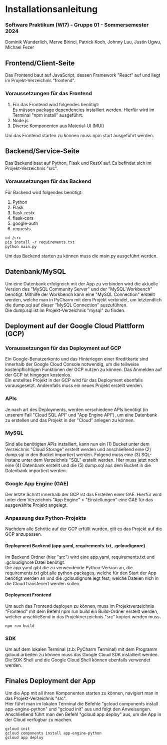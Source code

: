 # Installationsanleitung
### Software Praktikum (WI7) - Gruppe 01 - Sommersemester 2024<br>

Dominik Wunderlich, Merve Birinci, Patrick Koch, Johnny Luu, Justin Ugwu, Michael Fezer

## Frontend/Client-Seite
Das Frontend baut auf JavaScript, dessen Framework "React" auf und liegt im Projekt-Verzeichnis "frontend".

### Voraussetzungen für das Frontend
1. Für das Frontend wird folgendes benötigt:<br>
Es müssen package dependencies installiert werden. Hierfür wird im Terminal "npm install" ausgeführt.<br>
2. Node.js
3. Diverse Komponenten aus Material-UI (MUI)

Um das Frontend starten zu können muss npm start ausgeführt werden.

## Backend/Service-Seite
Das Backend baut auf Python, Flask und RestX auf.
Es befindet sich im Projekt-Verzeichnis "src".

### Voraussetzungen für das Backend
Für Backend wird folgendes benötigt:<br>
1. Python<br>
2. Flask <br>
3. flask-restx<br>
4. flask-cors<br>
5. google-auth<br>
6. requests<br>

```
cd /src
pip install -r requirements.txt     
python main.py    
```

Um das Backend starten zu können muss die main.py ausgeführt werden. 

## Datenbank/MySQL
Um eine Datenbank erfolgreich mit der App zu verbinden wird die aktuelle Version des "MySQL Community Server"
und der "MySQL Workbench" benötigt. Mithilfe der Workbench kann eine "MySQL Connection" erstellt werden, welche 
man in PyCharm mit dem Projekt verbindet, um letztendlich die dump.sql auf dieser "MySQL Connection" auszuführen. <br>
Die dump.sql ist im Projekt-Verzeichnis "mysql" zu finden.


## Deployment auf der Google Cloud Plattform (GCP)
### Voraussetzungen für das Deployment auf GCP
Ein Google-Benutzerkonto und das Hinterlegen einer Kreditkarte sind innerhalb der Google Cloud Console notwendig, um die teilweise kostenpflichtigen Funktionen der 
GCP nutzen zu können. Das Anmelden auf der GCP ist hingegen kostenlos. <br>
Ein erstelltes Projekt in der GCP wird für das Deployment ebenfalls vorausgesetzt. Andernfalls 
muss ein neues Projekt erstellt werden.

### APIs
Je nach art des Deployments, werden verschiedene APIs benötigt (in unserem Fall "Cloud SQL API" und "App Engine API"), 
um eine Datenbank zu erstellen und das Projekt in der "Cloud" anlegen zu können. <br>

### MySQL
Sind alle benötigten APIs installiert, kann nun ein (1) Bucket unter dem Verzeichnis "Cloud Storage" erstellt werden und 
anschließend eine (2) dump.sql in den Bucket importiert werden. Folgend muss eine (3) SQL-Instanz unter dem Verzeichnis 
"SQL" erstellt werden. Hier muss jetzt noch eine (4) Datenbank erstellt und die (5) dump.sql aus dem
Bucket in die Datenbank importiert werden.

### Google App Engine (GAE)
Der letzte Schritt innerhalb der GCP ist das Erstellen einer GAE. Hierfür wird unter dem Verzeichnis 
"App Engine" > "Einstellungen" eine GAE für das ausgewählte Projekt angelegt.

### Anpassung des Python-Projekts
Nachdem alle Schritte auf der GCP erfüllt wurden, gilt es das Projekt auf die GCP anzupassen.<br>

#### Deployment Backend (app.yaml, requirements.txt, .gcloudignore)
Im Backend Ordner (hier "src") wird eine app.yaml, requirements.txt und .gcloudignore Datei
benötigt. <br>
Die app.yaml gibt die zu verwendende Python-Version an, die requirements.txt gibt alle
python-packages, welche für den Start der App benötigt werden an und die .gcloudignore legt fest, welche Dateien nich
in die Cloud transferiert werden sollen.<br>

#### Deployment Frontend
Um auch das Frontend deployen zu können, muss im Projektverzeichnis "Frontend" mit dem Befehl npm run build
ein Build-Ordner erstellt werden, welcher anschließend in das Projektverzeichnis "src" kopiert werden muss.
```
npm run build  
```

### SDK
Um auf dem lokalen Terminal (z.b: PyCharm Terminal) mit dem Programm gcloud arbeiten zu können muss das Google Cloud SDK installiert werden.<br>
Die SDK Shell und die Google Cloud Shell können ebenfalls verwendet werden.

## Finales Deployment der App
Um die App mit all ihren Komponenten starten zu können, navigiert man in das Projekt-Verzeichnis "src". <br>
Hier führt man im lokalen Terminal die Befehle "gcloud components install app-engine-python" und "gcloud init" aus und folgt den Anweisungen. <br>
Anschließend führt man den Befehl "gcloud app deploy" aus, um die App in der Cloud verfügbar zu machen.
```
gcloud init
gcloud components install app-engine-python
gcloud app deploy  
```